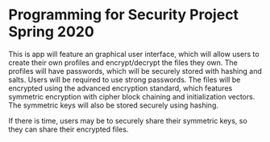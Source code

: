 # Programming for Security Project Spring 2020
This is app will feature an graphical user interface, which will allow users to create their own profiles and encrypt/decrypt the files they own. The profiles will have passwords, which will be securely stored with hashing and salts. Users will be required to use strong passwords. The files will be encrypted using the advanced encryption standard, which features symmetric encryption with cipher block chaining and initialization vectors. The symmetric keys will also be stored securely using hashing.

If there is time, users may be to securely share their symmetric keys, so they can share their encrypted files.
